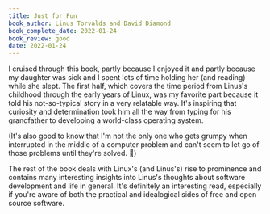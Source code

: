 ```yaml
---
title: Just for Fun
book_author: Linus Torvalds and David Diamond
book_complete_date: 2022-01-24
book_review: good
date: 2022-01-24
---
```


I cruised through this book, partly because I enjoyed it and partly because my daughter was sick and I spent lots of time holding her (and reading) while she slept. The first half, which covers the time period from Linus's childhood through the early years of Linux, was my favorite part because it told his not-so-typical story in a very relatable way. It's inspiring that curiosity and determination took him all the way from typing for his grandfather to developing a world-class operating system.

<!--more-->

(It's also good to know that I'm not the only one who gets grumpy when interrupted in the middle of a computer problem and can't seem to let go of those problems until they're solved. 😬)

The rest of the book deals with Linux's (and Linus's) rise to prominence and contains many interesting insights into Linus's thoughts about software development and life in general. It's definitely an interesting read, especially if you're aware of both the practical and idealogical sides of free and open source software.
